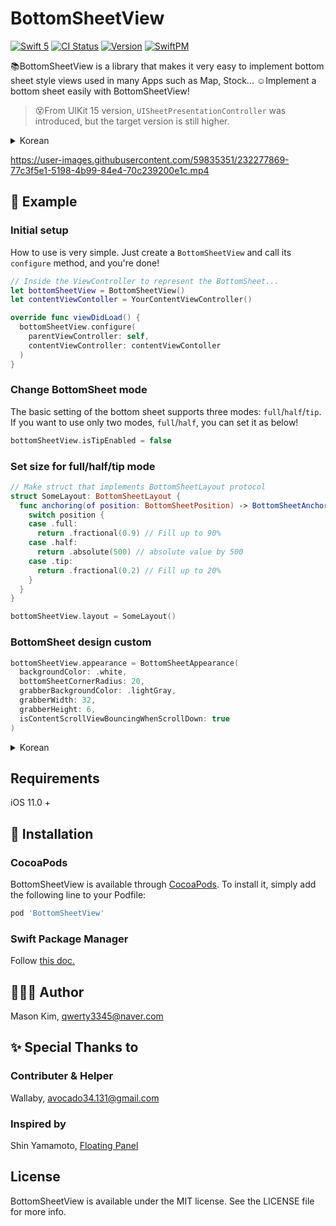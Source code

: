 # BottomSheetView

[![Swift 5](https://img.shields.io/badge/swift-5-blue.svg?style=flat)](https://swift.org/)
[![CI Status](https://img.shields.io/travis/qwerty3345/BottomSheetView.svg?style=flat)](https://travis-ci.org/qwerty3345/BottomSheetView)
[![Version](https://img.shields.io/cocoapods/v/BottomSheetView.svg?style=flat)](https://cocoapods.org/pods/BottomSheetView)
[![SwiftPM](https://img.shields.io/badge/SPM-supported-DE5C43.svg?style=flat)](https://swift.org/package-manager/)

📚BottomSheetView is a library that makes it very easy to implement bottom sheet style views used in many Apps such as Map, Stock...
☺️Implement a bottom sheet easily with BottomSheetView!
> 😵From UIKit 15 version, `UISheetPresentationController` was introduced, but the target version is still higher.

<details>
<summary>Korean</summary>
📚BottomSheetView 는 네이버지도앱, 주식앱 등 여러 곳에서 사용되는 바텀시트 스타일의 뷰를 아주 손쉽게 구현하기 위한 라이브러리입니다!

☺️BottomSheetView와 함께 손쉽게 바텀시트를 구현 해 보세요!

> 😵UIKit 15 버전부터는 `UISheetPresentationController` 가 도입되었지만, 아직은 target 버전이 높습니다.

</details>



https://user-images.githubusercontent.com/59835351/232277869-77c3f5e1-5198-4b99-84e4-70c239200e1c.mp4



## 📝 Example


### Initial setup

How to use is very simple.
Just create a `BottomSheetView` and call its `configure` method, and you're done!

```swift
// Inside the ViewController to represent the BottomSheet...
let bottomSheetView = BottomSheetView()
let contentViewContoller = YourContentViewController()

override func viewDidLoad() {
  bottomSheetView.configure(
    parentViewController: self,
    contentViewController: contentViewContoller
  )
}

```

### **Change BottomSheet mode**

The basic setting of the bottom sheet supports three modes: `full`/`half`/`tip`.
If you want to use only two modes, `full`/`half`, you can set it as below!

```swift
bottomSheetView.isTipEnabled = false
```

### Set size for full/half/tip mode

```swift
// Make struct that implements BottomSheetLayout protocol
struct SomeLayout: BottomSheetLayout {
  func anchoring(of position: BottomSheetPosition) -> BottomSheetAnchoring {
    switch position {
    case .full:
      return .fractional(0.9) // Fill up to 90%
    case .half:
      return .absolute(500) // absolute value by 500
    case .tip:
      return .fractional(0.2) // Fill up to 20%
    }
  }
}

bottomSheetView.layout = SomeLayout()
```

### **BottomSheet design custom**

```swift
bottomSheetView.appearance = BottomSheetAppearance(
  backgroundColor: .white,
  bottomSheetCornerRadius: 20,
  grabberBackgroundColor: .lightGray,
  grabberWidth: 32,
  grabberHeight: 6,
  isContentScrollViewBouncingWhenScrollDown: true
)
```



<details>

<summary>Korean</summary>

### 초기 설정

사용방법은 아주 간단합니다.
`BottomSheetView`를 생성하고 `configure` 메서드를 호출해주기만 하면 끝입니다!

```swift
// 바텀시트를 나타낼 ViewController 내부...
let bottomSheetView = BottomSheetView()
let contentViewContoller = YourContentViewController()

override func viewDidLoad() {
  bottomSheetView.configure(
    parentViewController: self,
    contentViewController: contentViewContoller
  )
}

```

### 바텀시트 모드 변경

바텀시트의 기본 설정은 `전체(full)`/`중간(middle)`/`바닥(tip)`의 3가지 모드를 지원합니다.

만약 `전체(full)`/`중간(middle)`의 두가지 모드만 사용하길 원한다면 아래처럼 설정하면 됩니다!

```swift
bottomSheetView.isTipEnabled = false
```

### 전체/중간/바닥 모드의 사이즈 설정

```swift
// BottomSheetLayout 를 implement 한 struct 구현
struct SomeLayout: BottomSheetLayout {
  func anchoring(of position: BottomSheetPosition) -> BottomSheetAnchoring {
    switch position {
    case .full:
      return .fractional(0.9) // 90% 비율만큼 채움
    case .half:
      return .absolute(500) // 500만큼의 절대값
    case .tip:
      return .fractional(0.2) // 20% 비율만큼 채움
    }
  }
}

bottomSheetView.layout = SomeLayout()
```

### 바텀시트 디자인 커스텀

```swift
bottomSheetView.appearance = BottomSheetAppearance(
  backgroundColor: .white,
  bottomSheetCornerRadius: 20,
  grabberBackgroundColor: .lightGray,
  grabberWidth: 32,
  grabberHeight: 6,
  isContentScrollViewBouncingWhenScrollDown: true
)
```

</details>


## Requirements

iOS 11.0 +


## 💾 Installation

### CocoaPods
BottomSheetView is available through [CocoaPods](https://cocoapods.org). To install
it, simply add the following line to your Podfile:

```ruby
pod 'BottomSheetView'
```

### Swift Package Manager
Follow [this doc.](https://developer.apple.com/documentation/xcode/adding-package-dependencies-to-your-app)

## 🧑🏻‍💻 Author

Mason Kim, qwerty3345@naver.com


## ✨ Special Thanks to
###  Contributer & Helper
Wallaby, avocado34.131@gmail.com

### Inspired by
Shin Yamamoto, [Floating Panel](https://github.com/scenee/FloatingPanel/)


## License

BottomSheetView is available under the MIT license. See the LICENSE file for more info.
